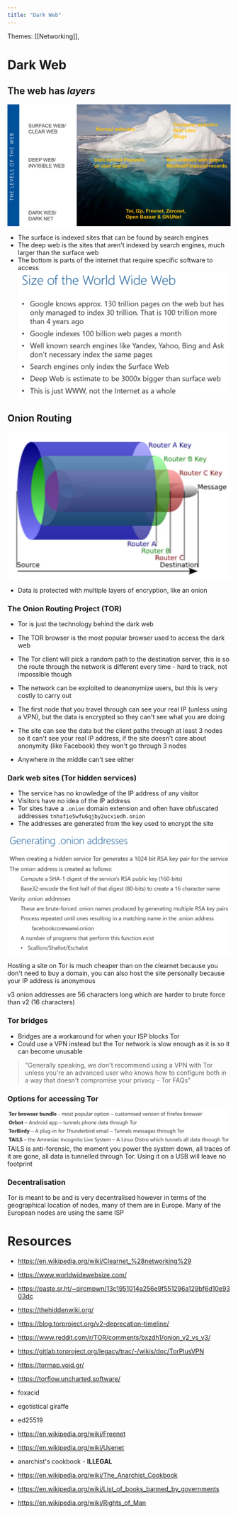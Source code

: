 ```yaml
---
title: "Dark Web"
---
```

Themes: [[Networking]], 

# Dark Web
## The web has *layers*
![Pasted image 20220721091415.png](images/Pasted%20image%2020220721091415.png)
- The surface is indexed sites that can be found by search engines
- The deep web is the sites that aren't indexed by search engines, much larger than the surface web
- The bottom is parts of the internet that require specific software to access
![Pasted image 20220721091912.png](images/Pasted%20image%2020220721091912.png)

## Onion Routing
![Pasted image 20220721092943.png](images/Pasted%20image%2020220721092943.png)
- Data is protected with multiple layers of encryption, like an onion
### The Onion Routing Project (TOR)
- Tor is just the technology behind the dark web
- The TOR browser is the most popular browser used to access the dark web

- The Tor client will pick a random path to the destination server, this is so the route through the network is different every time - hard to track, not impossible though
- The network can be exploited to deanonymize users, but this is very costly to carry out

- The first node that you travel through can see your real IP (unless using a VPN), but the data is encrypted so they can't see what you are doing
- The site can see the data but the client paths through at least 3 nodes so it can't see your real IP address, if the site doesn't care about anonymity (like Facebook) they won't go through 3 nodes
- Anywhere in the middle can't see either

### Dark web sites (Tor hidden services)
- The service has no knowledge of the IP address of any visitor
- Visitors have no idea of the IP address
- Tor sites have a `.onion` domain extension and often have obfuscated addresses `tnhafie5wfu6qjby2ucxiedh.onion`
- The addresses are generated from the key used to encrypt the site

![Pasted image 20220721095800.png](images/Pasted%20image%2020220721095800.png)

Hosting a site on Tor is much cheaper than on the clearnet because you don't need to buy a domain, you can also host the site personally because your IP address is anonymous

v3 onion addresses are 56 characters long which are harder to brute force than v2 (16 characters)

### Tor bridges
- Bridges are a workaround for when your ISP blocks Tor
- Could use a VPN instead but the Tor network is slow enough as it is so it can become unusable
> "Generally speaking, we don't recommend using a VPN with Tor unless you're an advanced user who knows how to configure both in a way that doesn't compromise your privacy - Tor FAQs"

### Options for accessing Tor
![Pasted image 20220721101713.png](images/Pasted%20image%2020220721101713.png)
TAILS is anti-forensic, the moment you power the system down, all traces of it are gone, all data is tunnelled through Tor. Using it on a USB will leave no footprint

### Decentralisation
Tor is meant to be and is very decentralised however in terms of the geographical location of nodes, many of them are in Europe. Many of the European nodes are using the same ISP

# Resources
- https://en.wikipedia.org/wiki/Clearnet_%28networking%29
- https://www.worldwidewebsize.com/
- https://paste.sr.ht/~sircmpwn/13c1951014a256e9f551296a129bf6d10e9303dc
- https://thehiddenwiki.org/
- https://blog.torproject.org/v2-deprecation-timeline/
- https://www.reddit.com/r/TOR/comments/bxzdh1/onion_v2_vs_v3/
- https://gitlab.torproject.org/legacy/trac/-/wikis/doc/TorPlusVPN
- https://tormap.void.gr/
- https://torflow.uncharted.software/
- foxacid
- egotistical giraffe
- ed25519
- https://en.wikipedia.org/wiki/Freenet
- https://en.wikipedia.org/wiki/Usenet



- anarchist's cookbook - **ILLEGAL**
- https://en.wikipedia.org/wiki/The_Anarchist_Cookbook
- https://en.wikipedia.org/wiki/List_of_books_banned_by_governments
- https://en.wikipedia.org/wiki/Rights_of_Man
